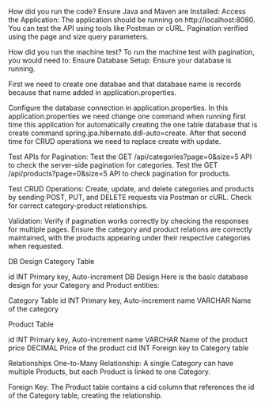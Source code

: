 How did you run the code?
Ensure Java and Maven are Installed: Access the Application: The application should be running on http://localhost:8080. You can test the API using tools like Postman or cURL. Pagination verified using the page and size query parameters.

How did you run the machine test?
To run the machine test with pagination, you would need to: Ensure Database Setup: Ensure your database is running.

First we need to create one databae and that database name is records because that name added in application.properties.

Configure the database connection in application.properties. In this application.properties we need change one command when running first time this application for automatically creating the one table database that is create command spring.jpa.hibernate.ddl-auto=create. After that second time for CRUD operations we need to replace create with update.

Test APIs for Pagination: Test the GET /api/categories?page=0&size=5 API to check the server-side pagination for categories. Test the GET /api/products?page=0&size=5 API to check pagination for products.

Test CRUD Operations: Create, update, and delete categories and products by sending POST, PUT, and DELETE requests via Postman or cURL. Check for correct category-product relationships.

Validation: Verify if pagination works correctly by checking the responses for multiple pages. Ensure the category and product relations are correctly maintained, with the products appearing under their respective categories when requested.

DB Design
Category Table

id INT Primary key, Auto-increment DB Design Here is the basic database design for your Category and Product entities:

Category Table id INT Primary key, Auto-increment name VARCHAR Name of the category

Product Table

id INT Primary key, Auto-increment name VARCHAR Name of the product price DECIMAL Price of the product cid INT Foreign key to Category table

Relationships One-to-Many Relationship: A single Category can have multiple Products, but each Product is linked to one Category.

Foreign Key: The Product table contains a cid column that references the id of the Category table, creating the relationship.
